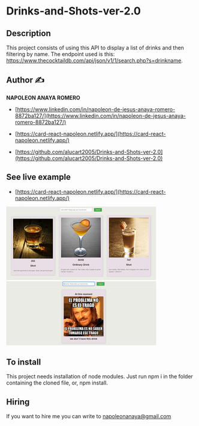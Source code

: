 # Drinks-and-Shots-ver-2.0
## Description

This project consists of using this API to display a list of drinks and then filtering by name.
The endpoint used is this:
https://www.thecocktaildb.com/api/json/v1/1/search.php?s=drinkname.

## Author ✍

**NAPOLEON ANAYA ROMERO**

-	[https://www.linkedin.com/in/napoleon-de-jesus-anaya-romero-8872ba127/](https://www.linkedin.com/in/napoleon-de-jesus-anaya-romero-8872ba127/)

-	[https://card-react-napoleon.netlify.app/](https://card-react-napoleon.netlify.app/)

-	[https://github.com/alucart2005/Drinks-and-Shots-ver-2.0](https://github.com/alucart2005/Drinks-and-Shots-ver-2.0)

## See live example

- [https://card-react-napoleon.netlify.app/](https://card-react-napoleon.netlify.app/)
 
![..](https://raw.githubusercontent.com/alucart2005/Drinks-and-Shots-ver-2.0/Drinks-and-Shots-ver-2.0/src/assets/error-netlyfi.png)


## To install

This project needs installation of node modules. Just run npm i in the folder containing the cloned file, or, npm install.

## Hiring 
If you want to hire me you can write to napoleonanaya@gmail.com
